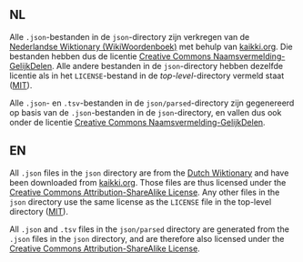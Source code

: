 
## NL

Alle `.json`-bestanden in de `json`-directory zijn verkregen van de [Nederlandse Wiktionary (WikiWoordenboek)](https://nl.wiktionary.org) met behulp van [kaikki.org](https://kaikki.org).
Die bestanden hebben dus de licentie [Creative Commons Naamsvermelding-GelijkDelen](https://creativecommons.org/licenses/by-sa/4.0/deed.nl).
Alle andere bestanden in de `json`-directory hebben dezelfde licentie als in het `LICENSE`-bestand in de *top-level*-directory vermeld staat ([MIT](https://opensource.org/license/MIT)).

Alle `.json`- en `.tsv`-bestanden in de `json/parsed`-directory zijn gegenereerd op basis van de `.json`-bestanden in de `json`-directory, en vallen dus ook onder de licentie [Creative Commons Naamsvermelding-GelijkDelen](https://creativecommons.org/licenses/by-sa/4.0/deed.nl).

## EN

All `.json` files in the `json` directory are from the [Dutch Wiktionary](https://nl.wiktionary.org) and have been downloaded from [kaikki.org](https://kaikki.org).
Those files are thus licensed under the [Creative Commons Attribution-ShareAlike License](https://creativecommons.org/licenses/by-sa/4.0/).
Any other files in the `json` directory use the same license as the `LICENSE` file in the top-level directory ([MIT](https://opensource.org/license/MIT)).

All `.json` and `.tsv` files in the `json/parsed` directory are generated from the `.json` files in the `json` directory, and are therefore also licensed under the [Creative Commons Attribution-ShareAlike License](https://creativecommons.org/licenses/by-sa/4.0/).
